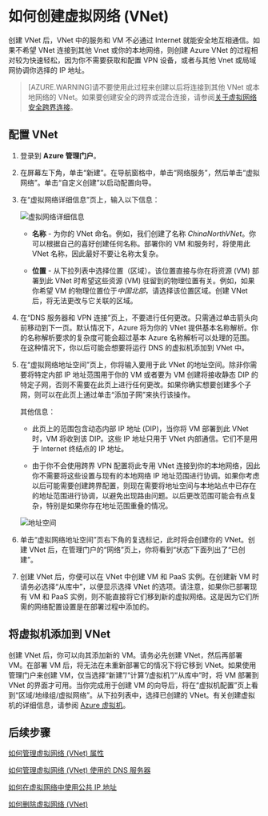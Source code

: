 <properties 
   pageTitle="如何创建虚拟网络 (VNet)"
   description="了解如何创建虚拟网络 (VNet)"
   services="virtual-network"
   documentationCenter="na"
   authors="telmosampaio"
   manager="carolz"
   editor="tysonn"/>
<tags 
   ms.service="virtual-network"
   ms.date="06/08/2015"
   wacn.date="08/01/2015"/>

# 如何创建虚拟网络 (VNet)

创建 VNet 后，VNet 中的服务和 VM 不必通过 Internet 就能安全地互相通信。如果不希望 VNet 连接到其他 Vnet 或你的本地网络，则创建 Azure VNet 的过程相对较为快速轻松，因为你不需要获取和配置 VPN 设备，或者与其他 Vnet 或局域网协调你选择的 IP 地址。

>[AZURE.WARNING]请不要使用此过程来创建以后将连接到其他 VNet 或本地网络的 VNet。如果要创建安全的跨界或混合连接，请参阅[关于虚拟网络安全跨界连接](https://msdn.microsoft.com/zh-cn/library/azure/dn133798.aspx)。<!--如果要创建与另一个 VNet 连接的 VNet，请参阅[配置 VNet 到 VNet 连接](https://msdn.microsoft.com/zh-cn/library/azure/dn690122.aspx)。-->

## 配置 VNet

1. 登录到 **Azure 管理门户**。

2. 在屏幕左下角，单击“新建”。在导航窗格中，单击“网络服务”，然后单击“虚拟网络”。单击“自定义创建”以启动配置向导。

3. 在“虚拟网络详细信息”页上，输入以下信息：

	![虚拟网络详细信息](./media/virtual-networks-create-vnet/IC736054.png)

	- **名称** - 为你的 VNet 命名。例如，我们创建了名称 *ChinaNorthVNet*。你可以根据自己的喜好创建任何名称。部署你的 VM 和服务时，将使用此 VNet 名称，因此最好不要让名称太复杂。

	- **位置** - 从下拉列表中选择位置（区域）。该位置直接与你在将资源 (VM) 部署到此 VNet 时希望这些资源 (VM) 驻留到的物理位置有关。例如，如果你希望 VM 的物理位置位于*中国北部*，请选择该位置区域。创建 VNet 后，将无法更改与它关联的区域。

4. 在“DNS 服务器和 VPN 连接”页上，不要进行任何更改。只需通过单击箭头向前移动到下一页。默认情况下，Azure 将为你的 VNet 提供基本名称解析。你的名称解析要求的复杂度可能会超过基本 Azure 名称解析可以处理的范围。在这种情况下，你以后可能会想要将运行 DNS 的虚拟机添加到 VNet 中。<!--有关 Azure 名称解析和 DNS 的详细信息，请参阅[名称解析 (DNS)](https://msdn.microsoft.com/zh-cn/library/azure/jj156088.aspx)。-->

5. 在“虚拟网络地址空间”页上，你将输入要用于此 VNet 的地址空间。除非你需要将特定内部 IP 地址范围用于你的 VM 或者要为 VM 创建将接收静态 DIP 的特定子网，否则不需要在此页上进行任何更改。如果你确实想要创建多个子网，则可以在此页上通过单击“添加子网”来执行该操作。

	其他信息：

	- 此页上的范围包含动态内部 IP 地址 (DIP)，当你将 VM 部署到此 VNet 时，VM 将收到该 DIP。这些 IP 地址只用于 VNet 内部通信。它们不是用于 Internet 终结点的 IP 地址。

	- 由于你不会使用跨界 VPN 配置将此专用 VNet 连接到你的本地网络，因此你不需要将这些设置与现有的本地网络 IP 地址范围进行协调。如果你考虑以后可能需要创建跨界配置，则现在需要将地址空间与本地站点中已存在的地址范围进行协调，以避免出现路由问题。以后更改范围可能会有点复杂，特别是如果你存在地址范围重叠的情况。

	![地址空间](./media/virtual-networks-create-vnet/IC716778.png)

6. 单击“虚拟网络地址空间”页右下角的复选标记，此时将会创建你的 VNet。创建 VNet 后，在管理门户的“网络”页上，你将看到“状态”下面列出了“已创建”。

7. 创建 VNet 后，你便可以在 VNet 中创建 VM 和 PaaS 实例。在创建新 VM 时请务必选择“从库中”，以便显示选择 VNet 的选项。请注意，如果你已部署现有 VM 和 PaaS 实例，则不能直接将它们移到新的虚拟网络。这是因为它们所需的网络配置设置是在部署过程中添加的。

## 将虚拟机添加到 VNet

创建 VNet 后，你可以向其添加新的 VM。请务必先创建 VNet，然后再部署 VM。在部署 VM 后，将无法在未重新部署它的情况下将它移到 VNet。如果使用管理门户来创建 VM，仅当选择“新建”/“计算”/虚拟机”/“从库中”时，将 VM 部署到 VNet 的界面才可用。当你完成用于创建 VM 的向导后，将在“虚拟机配置”页上看到“区域/地缘组/虚拟网络”。从下拉列表中，选择已创建的 VNet。有关创建虚拟机的详细信息，请参阅 [Azure 虚拟机](/documentation/articles/virtual-machines)。

## 后续步骤

[如何管理虚拟网络 (VNet) 属性](/documentation/articles/virtual-networks-settings)

[如何管理虚拟网络 (VNet) 使用的 DNS 服务器](/documentation/articles/virtual-networks-manage-dns-in-vnet)

[如何在虚拟网络中使用公共 IP 地址](/documentation/articles/virtual-networks-public-ip-within-vnet)

[如何删除虚拟网络 (VNet)](/documentation/articles/virtual-networks-delete-vnet)
 

<!---HONumber=64-->